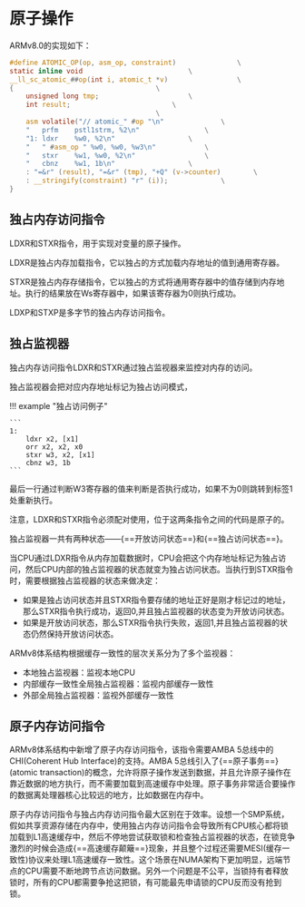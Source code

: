 # 原子操作

ARMv8.0的实现如下：

```C title="linux/arch/arm64/include/asm/atomic_ll_sc.h"
#define ATOMIC_OP(op, asm_op, constraint)				\
static inline void							\
__ll_sc_atomic_##op(int i, atomic_t *v)					\
{									\
	unsigned long tmp;						\
	int result;							\
									\
	asm volatile("// atomic_" #op "\n"				\
	"	prfm	pstl1strm, %2\n"				\
	"1:	ldxr	%w0, %2\n"					\
	"	" #asm_op "	%w0, %w0, %w3\n"			\
	"	stxr	%w1, %w0, %2\n"					\
	"	cbnz	%w1, 1b\n"					\
	: "=&r" (result), "=&r" (tmp), "+Q" (v->counter)		\
	: __stringify(constraint) "r" (i));				\
}
```

## 独占内存访问指令

LDXR和STXR指令，用于实现对变量的原子操作。

LDXR是独占内存加载指令，它以独占的方式加载内存地址的值到通用寄存器。

STXR是独占内存存储指令，它以独占的方式将通用寄存器中的值存储到内存地址。执行的结果放在Ws寄存器中，如果该寄存器为0则执行成功。

LDXP和STXP是多字节的独占内存访问指令。

## 独占监视器

独占内存访问指令LDXR和STXR通过独占监视器来监控对内存的访问。

独占监视器会把对应内存地址标记为独占访问模式，

!!! example "独占访问例子"

    ```
    1:
        ldxr x2, [x1]
        orr x2, x2, x0
        stxr w3, x2, [x1]
        cbnz w3, 1b
    ```

最后一行通过判断W3寄存器的值来判断是否执行成功，如果不为0则跳转到标签1处重新执行。

注意，LDXR和STXR指令必须配对使用，位于这两条指令之间的代码是原子的。

独占监视器一共有两种状态——{==开放访问状态==}和{==独占访问状态==}。

当CPU通过LDXR指令从内存加载数据时，CPU会把这个内存地址标记为独占访问，然后CPU内部的独占监视器的状态就变为独占访问状态。当执行到STXR指令时，需要根据独占监视器的状态来做决定：

- 如果是独占访问状态并且STXR指令要存储的地址正好是刚才标记过的地址，那么STXR指令执行成功，返回0,并且独占监视器的状态变为开放访问状态。
- 如果是开放访问状态，那么STXR指令执行失败，返回1,并且独占监视器的状态仍然保持开放访问状态。

ARMv8体系结构根据缓存一致性的层次关系分为了多个监视器：

- 本地独占监视器：监视本地CPU
- 内部缓存一致性全局独占监视器：监视内部缓存一致性
- 外部全局独占监视器：监视外部缓存一致性

## 原子内存访问指令

ARMv8体系结构中新增了原子内存访问指令，该指令需要AMBA 5总线中的CHI(Coherent Hub Interface)的支持。AMBA 5总线引入了{==原子事务==}(atomic transaction)的概念，允许将原子操作发送到数据，并且允许原子操作在靠近数据的地方执行，而不需要加载到高速缓存中处理。原子事务非常适合要操作的数据离处理器核心比较远的地方，比如数据在内存中。

原子内存访问指令与独占内存访问指令最大区别在于效率。设想一个SMP系统，假如共享资源存储在内存中，使用独占内存访问指令会导致所有CPU核心都将锁加载到L1高速缓存中，然后不停地尝试获取锁和检查独占监视器的状态，在锁竞争激烈的时候会造成{==高速缓存颠簸==}现象，并且整个过程还需要MESI(缓存一致性)协议来处理L1高速缓存一致性。这个场景在NUMA架构下更加明显，远端节点的CPU需要不断地跨节点访问数据。另外一个问题是不公平，当锁持有者释放锁时，所有的CPU都需要争抢这把锁，有可能最先申请锁的CPU反而没有抢到锁。

